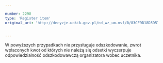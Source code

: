 ```yaml
---

number: 2298
type: 'Register item'
original_uri: 'http://decyzje.uokik.gov.pl/nd_wz_um.nsf/0/83CE9D18D5D57CF8C12578880039FD44?OpenDocument'


---
```


W powyższych przypadkach nie przysługuje odszkodowanie, zwrot wpłaconych kwot od których nie należą się odsetki wyczerpuje odpowiedzialność odszkodowawczą organizatora wobec uczetnika.
